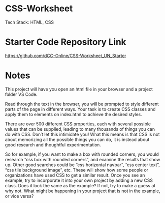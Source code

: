 # CSS-Worksheet

Tech Stack: HTML, CSS

# Starter Code Repository Link

https://github.com/dCC-Online/CSS-Worksheet_UN_Starter

# Notes

This project will have you open an html file in your browser and a project folder VS Code. 

Read through the text in the browser, you will be prompted to style different parts of the page in different ways.  Your task is to create CSS classes and apply them to elements on index.html to achieve the desired styles.

There are over 500 different CSS properties, each with several possible values that can be supplied, leading to many thousands of things you can do with CSS. Don’t let this intimidate you! What this means is that CSS is not about memorizing all the possible things you can do, it is instead about good research and thoughtful experimentation.

So for example, if you want to make a box with rounded corners, you would research “css box with rounded corners”, and examine the results that show up. Other good searches could be “css horizontal navbar”, “css center text”,  “css tile background image”, etc. These will show how some people or organizations have used CSS to get a similar result. Once you see an example, try to incorporate it into your own project by adding a new CSS class. Does it look the same as the example? If not, try to make a guess at why not. What might be happening in your project that is not in the example, or vice versa?